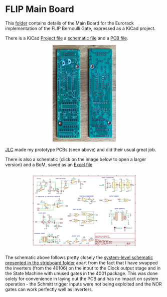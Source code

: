 # FLIP Main Board

This [folder](https://github.com/m0xpd/FLIP/tree/main/Eurorack/Main%20Board) contains details of the Main Board for the Eurorack implementation of the FLIP Bernoulli Gate, expressed as a KiCad project.


There is a KiCad [Project file](https://github.com/m0xpd/FLIP/blob/main/Eurorack/Main%20Board/Files/Flip%20Main%20Board.kicad_pro) a [schematic file](https://github.com/m0xpd/FLIP/blob/main/Eurorack/Main%20Board/Files/Flip%20Main%20Board.kicad_sch) and a [PCB file](https://github.com/m0xpd/FLIP/blob/main/Eurorack/Main%20Board/Files/Flip%20Main%20Board.kicad_pcb). 

<p align='center'>
<img width=40%, src="https://github.com/m0xpd/FLIP/blob/main/Eurorack/Main%20Board/Files/Flip%20Main%20Board%20Unpopulated.jpg">
</p>

[JLC](https://jlcpcb.com/) made my prototype PCBs (seen above) and did their usual great job.

There is also a schematic (click on the image below to open a larger version) and a BoM, saved as an [Excel file](https://github.com/m0xpd/FLIP/blob/main/Eurorack/Main%20Board/Files/Flip%20Main%20Board%20BoM.xlsx)

<p align='center'>
<img width=70%, src="https://github.com/m0xpd/FLIP/blob/main/Eurorack/Main%20Board/Files/Flip%20Main%20Board.jpg">
</p>

The schematic above follows pretty closely the [system-level schematic presented in the stripboard folder](https://github.com/m0xpd/Flip/blob/main/Stripboard/Graphics/m0xpd%20FLIP%20Bernoulli%20Gate.jpg) apart from the fact that I have swapped the inverters (from the 40106) on the input to the Clock output stage and in the State Machine with unused gates in the 4001 package. This was done solely for convenience in laying out the PCB and has no impact on system operation - the Schmitt trigger inputs were not being exploited and the NOR gates can work perfectly well as inverters.

